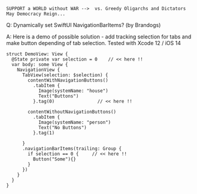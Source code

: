 ```
SUPPORT a WORLD without WAR -->  vs. Greedy Oligarchs and Dictators
May Democracy Reign... 
```

Q: Dynamically set SwiftUI NavigationBarItems? (by Brandogs)

A: Here is a demo of possible solution - add tracking selection for tabs and make button depending of tab selection. Tested with Xcode 12 / iOS 14

```
struct DemoView: View {
  @State private var selection = 0    // << here !!
  var body: some View {
    NavigationView {
      TabView(selection: $selection) {
        contentWithNavigationButtons()
          .tabItem {
            Image(systemName: "house")
            Text("Buttons")
          }.tag(0)                // << here !!
        
        contentWithoutNavigationButtons()
          .tabItem {
            Image(systemName: "person")
            Text("No Buttons")
          }.tag(1)
        
      }
      .navigationBarItems(trailing: Group {
        if selection == 0 {     // << here !!
          Button("Some"){}
        }
      })
    }
  }
}
```

